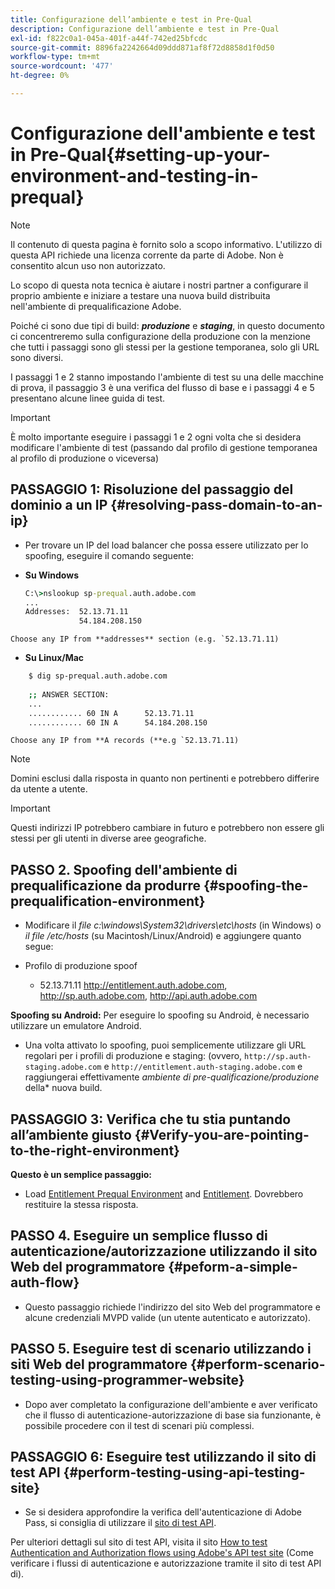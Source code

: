 ```yaml
---
title: Configurazione dell’ambiente e test in Pre-Qual
description: Configurazione dell’ambiente e test in Pre-Qual
exl-id: f822c0a1-045a-401f-a44f-742ed25bfcdc
source-git-commit: 8896fa2242664d09ddd871af8f72d8858d1f0d50
workflow-type: tm+mt
source-wordcount: '477'
ht-degree: 0%

---
```


# Configurazione dell&#39;ambiente e test in Pre-Qual{#setting-up-your-environment-and-testing-in-prequal}

>[!NOTE]
>
>Il contenuto di questa pagina è fornito solo a scopo informativo. L&#39;utilizzo di questa API richiede una licenza corrente da parte di Adobe. Non è consentito alcun uso non autorizzato.

Lo scopo di questa nota tecnica è aiutare i nostri partner a configurare il proprio ambiente e iniziare a testare una nuova build distribuita nell&#39;ambiente di prequalificazione Adobe.

Poiché ci sono due tipi di build: ***produzione*** e ***staging***, in questo documento ci concentreremo sulla configurazione della produzione con la menzione che tutti i passaggi sono gli stessi per la gestione temporanea, solo gli URL sono diversi.

I passaggi 1 e 2 stanno impostando l&#39;ambiente di test su una delle macchine di prova, il passaggio 3 è una verifica del flusso di base e i passaggi 4 e 5 presentano alcune linee guida di test.

>[!IMPORTANT]
>
> È molto importante eseguire i passaggi 1 e 2 ogni volta che si desidera modificare l&#39;ambiente di test (passando dal profilo di gestione temporanea al profilo di produzione o viceversa)


## PASSAGGIO 1: Risoluzione del passaggio del dominio a un IP {#resolving-pass-domain-to-an-ip}

* Per trovare un IP del load balancer che possa essere utilizzato per lo spoofing, eseguire il comando seguente:

* **Su Windows**

  ```cmd
  C:\>nslookup sp-prequal.auth.adobe.com
  ...
  Addresses:  52.13.71.11
              54.184.208.150
  ```

```Choose any IP from **addresses** section (e.g. `52.13.71.11)```

* **Su Linux/Mac**

```sh
    $ dig sp-prequal.auth.adobe.com
    
    ;; ANSWER SECTION:
    ...
    ............ 60 IN A      52.13.71.11
    ............ 60 IN A      54.184.208.150
```

```Choose any IP from **A records (**e.g `52.13.71.11)```

>[!NOTE]
>
>Domini esclusi dalla risposta in quanto non pertinenti e potrebbero differire da utente a utente.

>[!IMPORTANT]
>
> Questi indirizzi IP potrebbero cambiare in futuro e potrebbero non essere gli stessi per gli utenti in diverse aree geografiche.


## PASSO 2.  Spoofing dell&#39;ambiente di prequalificazione da produrre {#spoofing-the-prequalification-environment}

* Modificare il *file c:\\windows\\System32\\drivers\\etc\hosts* (in Windows) o *il file /etc/hosts* (su Macintosh/Linux/Android) e aggiungere quanto segue:

* Profilo di produzione spoof
   * 52.13.71.11 http://entitlement.auth.adobe.com, http://sp.auth.adobe.com, http://api.auth.adobe.com

**Spoofing su Android:** Per eseguire lo spoofing su Android, è necessario utilizzare un emulatore Android.

* Una volta attivato lo spoofing, puoi semplicemente utilizzare gli URL regolari per i profili di produzione e staging: (ovvero, `http://sp.auth-staging.adobe.com` e `http://entitlement.auth-staging.adobe.com` e raggiungerai effettivamente *ambiente di pre-qualificazione/produzione* della* nuova build.


## PASSAGGIO 3:  Verifica che tu stia puntando all’ambiente giusto {#Verify-you-are-pointing-to-the-right-environment}

**Questo è un semplice passaggio:**

* Load [Entitlement Prequal Environment](https://entitlement-prequal.auth.adobe.com/environment.html) and [Entitlement](https://entitlement.auth.adobe.com/environment.html). Dovrebbero restituire la stessa risposta.


## PASSO 4.  Eseguire un semplice flusso di autenticazione/autorizzazione utilizzando il sito Web del programmatore {#peform-a-simple-auth-flow}

* Questo passaggio richiede l&#39;indirizzo del sito Web del programmatore e alcune credenziali MVPD valide (un utente autenticato e autorizzato).

## PASSO 5.  Eseguire test di scenario utilizzando i siti Web del programmatore {#perform-scenario-testing-using-programmer-website}

* Dopo aver completato la configurazione dell&#39;ambiente e aver verificato che il flusso di autenticazione-autorizzazione di base sia funzionante, è possibile procedere con il test di scenari più complessi.


## PASSAGGIO 6:  Eseguire test utilizzando il sito di test API {#perform-testing-using-api-testing-site}

* Se si desidera approfondire la verifica dell&#39;autenticazione di Adobe Pass, si consiglia di utilizzare il [sito di test API](http://entitlement-prequal.auth.adobe.com/apitest/api.html).

Per ulteriori dettagli sul sito di test API, visita il sito [How to test Authentication and Authorization flows using Adobe&#39;s API test site](/help/authentication/test-authn-authz-flows-using-adobes-api-test-site.md) (Come verificare i flussi di autenticazione e autorizzazione tramite il sito di test API di).
